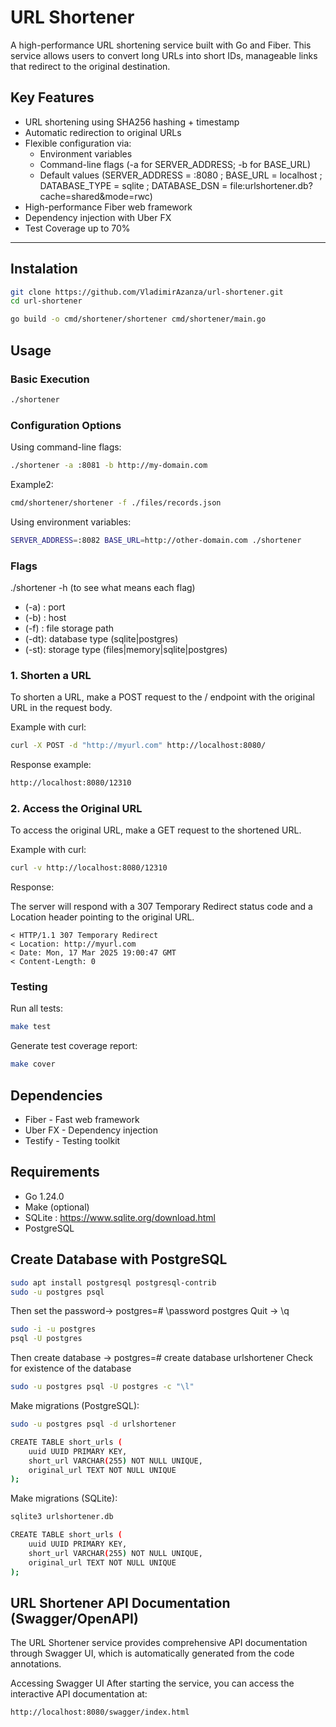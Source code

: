 # URL Shortener

A high-performance URL shortening service built with Go and Fiber. This service allows users to convert long URLs into short IDs, manageable links that redirect to the original destination.

## Key Features

- URL shortening using SHA256 hashing + timestamp
- Automatic redirection to original URLs
- Flexible configuration via:
    - Environment variables
    - Command-line flags (-a for SERVER_ADDRESS; -b for BASE_URL)
    - Default values (SERVER_ADDRESS = :8080 ; BASE_URL = localhost ; DATABASE_TYPE = sqlite ; DATABASE_DSN = file:urlshortener.db?cache=shared&mode=rwc)
- High-performance Fiber web framework
- Dependency injection with Uber FX
- Test Coverage up to 70%

---

## Instalation
```bash
git clone https://github.com/VladimirAzanza/url-shortener.git
cd url-shortener
```

```bash
go build -o cmd/shortener/shortener cmd/shortener/main.go
```


## Usage

### Basic Execution
```bash
./shortener
```

### Configuration Options
Using command-line flags:

```bash
./shortener -a :8081 -b http://my-domain.com
```
Example2:
```bash
cmd/shortener/shortener -f ./files/records.json
```

Using environment variables:
```bash
SERVER_ADDRESS=:8082 BASE_URL=http://other-domain.com ./shortener
```

### Flags 

./shortener -h (to see what means each flag)

- (-a) : port
- (-b) : host
- (-f) : file storage path
- (-dt): database type (sqlite|postgres)
- (-st): storage type (files|memory|sqlite|postgres)

### 1. Shorten a URL

To shorten a URL, make a POST request to the / endpoint with the original URL in the request body.

Example with curl:
```bash
curl -X POST -d "http://myurl.com" http://localhost:8080/
```
Response example:
```bash
http://localhost:8080/12310
```

### 2. Access the Original URL
To access the original URL, make a GET request to the shortened URL.

Example with curl:
```bash
curl -v http://localhost:8080/12310
```
Response:

The server will respond with a 307 Temporary Redirect status code and a Location header pointing to the original URL.

```
< HTTP/1.1 307 Temporary Redirect
< Location: http://myurl.com
< Date: Mon, 17 Mar 2025 19:00:47 GMT
< Content-Length: 0
```

### Testing

Run all tests:
```bash
make test
```

Generate test coverage report:
```bash
make cover
```

## Dependencies

- Fiber - Fast web framework
- Uber FX - Dependency injection
- Testify - Testing toolkit

## Requirements

- Go 1.24.0
- Make (optional)
- SQLite : https://www.sqlite.org/download.html
- PostgreSQL

## Create Database with PostgreSQL

```bash
sudo apt install postgresql postgresql-contrib
sudo -u postgres psql
```

Then set the password-> postgres=# \password postgres
Quit -> \q

```bash
sudo -i -u postgres
psql -U postgres
```

Then create database -> postgres=# create database urlshortener
Check for existence of the database
```bash
sudo -u postgres psql -U postgres -c "\l"
```

Make migrations (PostgreSQL):
```bash
sudo -u postgres psql -d urlshortener

CREATE TABLE short_urls (
    uuid UUID PRIMARY KEY,
    short_url VARCHAR(255) NOT NULL UNIQUE,
    original_url TEXT NOT NULL UNIQUE
);

```

Make migrations (SQLite):
```bash
sqlite3 urlshortener.db

CREATE TABLE short_urls (
    uuid UUID PRIMARY KEY,
    short_url VARCHAR(255) NOT NULL UNIQUE,
    original_url TEXT NOT NULL UNIQUE
);
```

## URL Shortener API Documentation (Swagger/OpenAPI)

The URL Shortener service provides comprehensive API documentation through Swagger UI, which is automatically generated from the code annotations.

Accessing Swagger UI
After starting the service, you can access the interactive API documentation at:
```
http://localhost:8080/swagger/index.html
```
